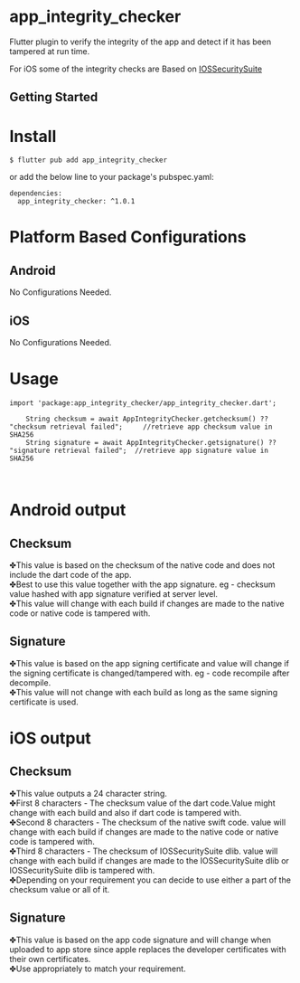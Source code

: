 # app_integrity_checker


Flutter plugin to verify the integrity of the app and detect if it has been tampered at run time.

For iOS some of the integrity checks are Based on
[IOSSecuritySuite](https://github.com/securing/IOSSecuritySuite)


## Getting Started

# Install
```
$ flutter pub add app_integrity_checker

```

or add the below line to your package's pubspec.yaml:

```
dependencies:
  app_integrity_checker: ^1.0.1

```

# Platform Based Configurations

## Android
No Configurations Needed.

## iOS
No Configurations Needed.

# Usage

```
import 'package:app_integrity_checker/app_integrity_checker.dart';

    String checksum = await AppIntegrityChecker.getchecksum() ?? "checksum retrieval failed";     //retrieve app checksum value in SHA256
    String signature = await AppIntegrityChecker.getsignature() ?? "signature retrieval failed";  //retrieve app signature value in SHA256   



```



# Android output

## Checksum
✤This value is based on the checksum of the native code and does not include the dart code of the app.  
✤Best to use this value together with the app signature. eg - checksum value hashed with app signature verified at server level.  
✤This value will change with each build if changes are made to the native code or native code is tampered with.  

## Signature
✤This value is based on the app signing certificate and value will change if the signing certificate is changed/tampered with. eg - code recompile after decompile.  
✤This value will not change with each build as long as the same signing certificate is used.  




# iOS output

## Checksum
✤This value outputs a 24 character string.  
✤First 8 characters  - The checksum value of the dart code.Value might change with each build and also if dart code is tampered with.  
✤Second 8 characters - The checksum of the native swift code. value will change with each build if changes are made to the native code or native code is tampered with.  
✤Third 8 characters  - The checksum of IOSSecuritySuite dlib. value will change with each build if changes are made to the IOSSecuritySuite dlib or IOSSecuritySuite dlib is tampered with.  
✤Depending on your requirement you can decide to use either a part of the checksum value or all of it.  

## Signature
✤This value is based on the app code signature and will change when uploaded to app store since apple replaces the developer certificates with their own certificates.  
✤Use appropriately to match your requirement.  
